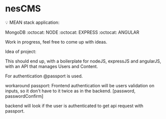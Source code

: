 # nesCMS
:bulb: MEAN stack application: 

MongoDB :octocat: NODE :octocat: EXPRESS :octocat: ANGULAR

Work in progress, feel free to come up with ideas.

Idea of project:

This should end up, with a boilerplate for nodeJS, expressJS and angularJS, with an API that manages Users and Content.

For authentication @passport is used.

workaround passport: Frontend authentication will be users validation on inputs, so it don't have to it twice as in the backend. [password, passwordConfirm]

backend will look if the user is authenticated to get api request with passport. 

